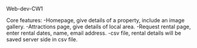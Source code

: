 Web-dev-CW1

Core features:
-Homepage, give details of a property, include an image gallery.
-Attractions page, give details of local area.
-Request rental page, enter rental dates, name, email address.
    -csv file, rental details will be saved server side in csv file.
